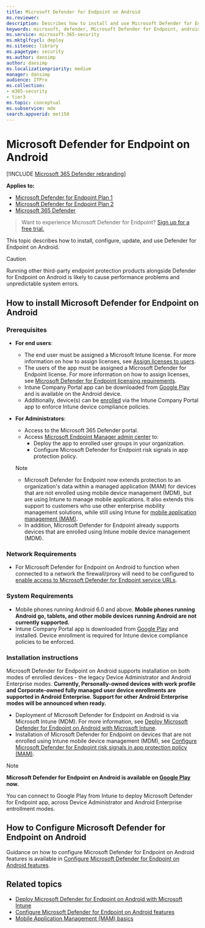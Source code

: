```yaml
---
title: Microsoft Defender for Endpoint on Android
ms.reviewer:
description: Describes how to install and use Microsoft Defender for Endpoint on Android
keywords: microsoft, defender, Microsoft Defender for Endpoint, android, installation, deploy, uninstallation, intune
ms.service: microsoft-365-security
ms.mktglfcycl: deploy
ms.sitesec: library
ms.pagetype: security
ms.author: dansimp
author: dansimp
ms.localizationpriority: medium
manager: dansimp
audience: ITPro
ms.collection: 
- m365-security
- tier3
ms.topic: conceptual
ms.subservice: mde
search.appverid: met150
---
```


# Microsoft Defender for Endpoint on Android

[!INCLUDE [Microsoft 365 Defender rebranding](../../includes/microsoft-defender.md)]

**Applies to:**
- [Microsoft Defender for Endpoint Plan 1](https://go.microsoft.com/fwlink/p/?linkid=2154037)
- [Microsoft Defender for Endpoint Plan 2](https://go.microsoft.com/fwlink/p/?linkid=2154037)
- [Microsoft 365 Defender](https://go.microsoft.com/fwlink/?linkid=2118804)

> Want to experience Microsoft Defender for Endpoint? [Sign up for a free trial.](https://signup.microsoft.com/create-account/signup?products=7f379fee-c4f9-4278-b0a1-e4c8c2fcdf7e&ru=https://aka.ms/MDEp2OpenTrial?ocid=docs-wdatp-exposedapis-abovefoldlink)

This topic describes how to install, configure, update, and use Defender for Endpoint on Android.

> [!CAUTION]
> Running other third-party endpoint protection products alongside Defender for Endpoint on Android is likely to cause performance problems and unpredictable system errors.

## How to install Microsoft Defender for Endpoint on Android

### Prerequisites

- **For end users**:
  - The end user must be assigned a Microsoft Intune license. For more information on how to assign licenses, see [Assign licenses to users](/azure/active-directory/users-groups-roles/licensing-groups-assign).
  - The users of the app must be assigned a Microsoft Defender for Endpoint license. For more information on how to assign licenses, see [Microsoft Defender for Endpoint licensing requirements](/microsoft-365/security/defender-endpoint/minimum-requirements#licensing-requirements).
  - Intune Company Portal app can be downloaded from [Google Play](https://play.google.com/store/apps/details?id=com.microsoft.windowsintune.companyportal) and is available on the Android device.
  - Additionally, device(s) can be [enrolled](/mem/intune/user-help/enroll-device-android-company-portal) via the Intune Company Portal app to enforce Intune device compliance policies. 

- **For Administrators**:
   - Access to the Microsoft 365 Defender portal.
   - Access [Microsoft Endpoint Manager admin center](https://go.microsoft.com/fwlink/?linkid=2109431) to:
     - Deploy the app to enrolled user groups in your organization.
     - Configure Microsoft Defender for Endpoint risk signals in app protection policy.
  
    > [!NOTE]
    >
    > - Microsoft Defender for Endpoint now extends protection to an organization's data within a managed application (MAM) for devices that are not enrolled using mobile device management (MDM), but are using Intune to manage mobile applications. It also extends this support to customers who use other enterprise mobility management solutions, while still using Intune for [mobile application management (MAM)](/mem/intune/apps/mam-faq).
    > - In addition, Microsoft Defender for Endpoint already supports devices that are enrolled using Intune mobile device management (MDM).

### Network Requirements

- For Microsoft Defender for Endpoint on Android to function when connected to a network the firewall/proxy will need to be configured to [enable access to Microsoft Defender for Endpoint service URLs](configure-proxy-internet.md#enable-access-to-microsoft-defender-for-endpoint-service-urls-in-the-proxy-server).

### System Requirements

- Mobile phones running Android 6.0 and above. **Mobile phones running Android go, tablets, and other mobile devices running Android are not currently supported.**
- Intune Company Portal app is downloaded from [Google Play](https://play.google.com/store/apps/details?id=com.microsoft.windowsintune.companyportal) and installed. Device enrollment is required for Intune device compliance policies to be enforced.

### Installation instructions

Microsoft Defender for Endpoint on Android supports installation on both modes of enrolled devices - the legacy Device Administrator and Android Enterprise modes. **Currently, Personally-owned devices with work profile and Corporate-owned fully managed user device enrollments are supported in Android Enterprise. Support for other Android Enterprise modes will be announced when ready.**

- Deployment of Microsoft Defender for Endpoint on Android is via Microsoft Intune (MDM). For more information, see [Deploy Microsoft Defender for Endpoint on Android with Microsoft Intune](android-intune.md).
- Installation of Microsoft Defender for Endpoint on devices that are not enrolled using Intune mobile device management (MDM), see [Configure Microsoft Defender for Endpoint risk signals in app protection policy (MAM)](android-configure-mam.md).

> [!NOTE]
> **Microsoft Defender for Endpoint on Android is available on [Google Play](https://play.google.com/store/apps/details?id=com.microsoft.scmx) now.**
>
> You can connect to Google Play from Intune to deploy Microsoft Defender for Endpoint app, across Device Administrator and Android Enterprise entrollment modes.

## How to Configure Microsoft Defender for Endpoint on Android

Guidance on how to configure Microsoft Defender for Endpoint on Android features is available in [Configure Microsoft Defender for Endpoint on Android features](android-configure.md).

## Related topics

- [Deploy Microsoft Defender for Endpoint on Android with Microsoft Intune](android-intune.md)
- [Configure Microsoft Defender for Endpoint on Android features](android-configure.md)
- [Mobile Application Management (MAM) basics](/mem/intune/apps/app-management#mobile-application-management-mam-basics)
